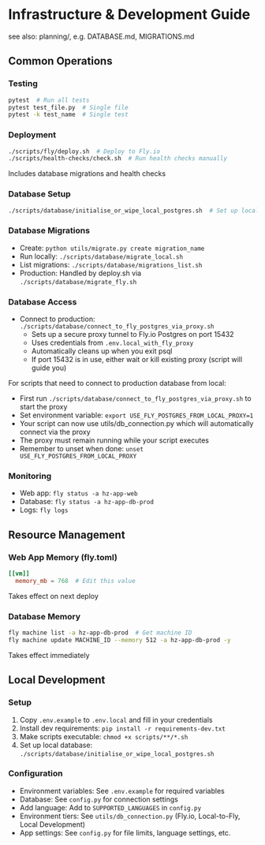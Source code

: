# Infrastructure & Development Guide

see also: planning/, e.g. DATABASE.md, MIGRATIONS.md

## Common Operations

### Testing
```bash
pytest  # Run all tests
pytest test_file.py  # Single file
pytest -k test_name  # Single test
```

### Deployment
```bash
./scripts/fly/deploy.sh  # Deploy to Fly.io
./scripts/health-checks/check.sh  # Run health checks manually
```
Includes database migrations and health checks

### Database Setup
```bash
./scripts/database/initialise_or_wipe_local_postgres.sh  # Set up local PostgreSQL database
```

### Database Migrations
- Create: `python utils/migrate.py create migration_name`
- Run locally: `./scripts/database/migrate_local.sh`
- List migrations: `./scripts/database/migrations_list.sh`
- Production: Handled by deploy.sh via `./scripts/database/migrate_fly.sh`

### Database Access
- Connect to production: `./scripts/database/connect_to_fly_postgres_via_proxy.sh`
  - Sets up a secure proxy tunnel to Fly.io Postgres on port 15432
  - Uses credentials from `.env.local_with_fly_proxy`
  - Automatically cleans up when you exit psql
  - If port 15432 is in use, either wait or kill existing proxy (script will guide you)

For scripts that need to connect to production database from local:
- First run `./scripts/database/connect_to_fly_postgres_via_proxy.sh` to start the proxy
- Set environment variable: `export USE_FLY_POSTGRES_FROM_LOCAL_PROXY=1`
- Your script can now use utils/db_connection.py which will automatically connect via the proxy
- The proxy must remain running while your script executes
- Remember to unset when done: `unset USE_FLY_POSTGRES_FROM_LOCAL_PROXY`

### Monitoring
- Web app: `fly status -a hz-app-web`
- Database: `fly status -a hz-app-db-prod`
- Logs: `fly logs`

## Resource Management

### Web App Memory (fly.toml)
```toml
[[vm]]
  memory_mb = 768  # Edit this value
```
Takes effect on next deploy

### Database Memory
```bash
fly machine list -a hz-app-db-prod  # Get machine ID
fly machine update MACHINE_ID --memory 512 -a hz-app-db-prod -y
```
Takes effect immediately

## Local Development

### Setup
1. Copy `.env.example` to `.env.local` and fill in your credentials
2. Install dev requirements: `pip install -r requirements-dev.txt`
3. Make scripts executable: `chmod +x scripts/**/*.sh`
4. Set up local database: `./scripts/database/initialise_or_wipe_local_postgres.sh`

### Configuration
- Environment variables: See `.env.example` for required variables
- Database: See `config.py` for connection settings
- Add language: Add to `SUPPORTED_LANGUAGES` in `config.py`
- Environment tiers: See `utils/db_connection.py` (Fly.io, Local-to-Fly, Local Development)
- App settings: See `config.py` for file limits, language settings, etc. 